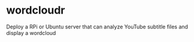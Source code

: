 # wordcloudr
Deploy a RPi or Ubuntu server that can analyze YouTube subtitle files and display a wordcloud
